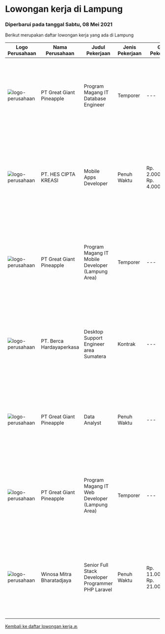 
  # Lowongan kerja di Lampung

  ### Diperbarui pada tanggal Sabtu, 08 Mei 2021

  Berikut merupakan daftar lowongan kerja yang ada di Lampung

  |Logo Perusahaan | Nama Perusahaan | Judul Pekerjaan | Jenis Pekerjaan | Gaji Pekerjaan | Lokasi | Deskripsi | Tanggal diunggah | Pranala |
  | -------------- | --------------- | --------------- | --------- | --------- | -------------- | ------- | ----------- | ----------- |
  |![logo-perusahaan](https://image-service-cdn.seek.com.au/a9cfbe111d354fb1258d78b83041fd927add45ba/ee4dce1061f3f616224767ad58cb2fc751b8d2dc)|PT Great Giant Pineapple|Program Magang IT Database Engineer|Temporer|---|Lampung|Requirement: Knowledgeable in SQL Server Analysis, SQL Server Integration, SQL Server Reporting, and SQL Server Configuration Knowledgeable with SAP...|Senin, 03 Mei 2021|https://www.jobstreet.co.id/id/job/program-magang-it-database-engineer-3522366?token=0~094023d5-9d73-4d44-9c22-13d3a18c4322&sectionRank=1&jobId=jobstreet-id-job-3522366|
|![logo-perusahaan](https://us.123rf.com/450wm/pavelstasevich/pavelstasevich1811/pavelstasevich181101027/112815900-stock-vector-no-image-available-icon-flat-vector.jpg?ver=6)|PT. HES CIPTA KREASI|Mobile Apps Developer|Penuh Waktu|Rp. 2.000.000-Rp. 4.000.000|Bandar Lampung|Dibutuhkan Mobile Apps Developer (Junior) dengan kriteria sebagai berikut: Mampu membuat aplikasi android &amp; iOS Mampu maintenance &amp;...|Rabu, 05 Mei 2021|https://www.jobstreet.co.id/id/job/mobile-apps-developer-3525262?token=0~094023d5-9d73-4d44-9c22-13d3a18c4322&sectionRank=2&jobId=jobstreet-id-job-3525262|
|![logo-perusahaan](https://image-service-cdn.seek.com.au/a9cfbe111d354fb1258d78b83041fd927add45ba/ee4dce1061f3f616224767ad58cb2fc751b8d2dc)|PT Great Giant Pineapple|Program Magang IT Mobile Developer (Lampung Area)|Temporer|---|Lampung|Role and Responsibility : Perform software development tasks and assist in the design and architecture of software applications individually or as a...|Selasa, 04 Mei 2021|https://www.jobstreet.co.id/id/job/program-magang-it-mobile-developer-lampung-area-3523794?token=0~094023d5-9d73-4d44-9c22-13d3a18c4322&sectionRank=3&jobId=jobstreet-id-job-3523794|
|![logo-perusahaan](https://image-service-cdn.seek.com.au/0c900ac2b5b1a2cf9bee651ce5d069e68ff14c92/ee4dce1061f3f616224767ad58cb2fc751b8d2dc)|PT. Berca Hardayaperkasa|Desktop Support Engineer area Sumatera|Kontrak|---|Lampung|Delivery the implementation and provide PC, Printer, and Networking. Analyze and diagnose technical issues and give fast problem resolution Technical...|Jumat, 30 April 2021|https://www.jobstreet.co.id/id/job/desktop-support-engineer-area-sumatera-3520871?token=0~094023d5-9d73-4d44-9c22-13d3a18c4322&sectionRank=4&jobId=jobstreet-id-job-3520871|
|![logo-perusahaan](https://image-service-cdn.seek.com.au/a9cfbe111d354fb1258d78b83041fd927add45ba/ee4dce1061f3f616224767ad58cb2fc751b8d2dc)|PT Great Giant Pineapple|Data Analyst|Penuh Waktu|---|Lampung|Requirement Excellent data analysis skills, with the ability to pull from many different data sources and provide insights on that dataMinimum 2+...|Jumat, 23 April 2021|https://www.jobstreet.co.id/id/job/data-analyst-3515282?token=0~094023d5-9d73-4d44-9c22-13d3a18c4322&sectionRank=5&jobId=jobstreet-id-job-3515282|
|![logo-perusahaan](https://image-service-cdn.seek.com.au/a9cfbe111d354fb1258d78b83041fd927add45ba/ee4dce1061f3f616224767ad58cb2fc751b8d2dc)|PT Great Giant Pineapple|Program Magang IT Web Developer (Lampung Area)|Temporer|---|Lampung|Role and Responsibility : Perform software development tasks and assist in the design and architecture of software applications individually or as a...|Sabtu, 24 April 2021|https://www.jobstreet.co.id/id/job/program-magang-it-web-developer-lampung-area-3502567?token=0~094023d5-9d73-4d44-9c22-13d3a18c4322&sectionRank=6&jobId=jobstreet-id-job-3502567|
|![logo-perusahaan](https://image-service-cdn.seek.com.au/cd823704551af28e73a2059691a6e200c86b8a5f/ee4dce1061f3f616224767ad58cb2fc751b8d2dc)|Winosa Mitra Bharatadjaya|Senior Full Stack Developer Programmer PHP Laravel|Penuh Waktu|Rp. 11.000.000-Rp. 21.000.000|Lampung|Our office is based in Bandar Lampung and candidates are expected to move to Bandar Lampung. Successful candidates: Have at least 5 years of...|Selasa, 27 April 2021|https://www.jobstreet.co.id/id/job/senior-full-stack-developer-programmer-php-laravel-3504145?token=0~094023d5-9d73-4d44-9c22-13d3a18c4322&sectionRank=7&jobId=jobstreet-id-job-3504145|


  [Kembali ke daftar lowongan kerja 🔙](../README.md#daftar-lowongan-kerja)
  